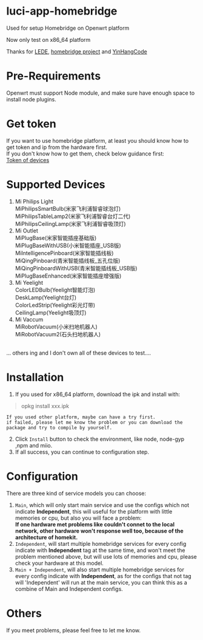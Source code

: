 # luci-app-homebridge
Used for setup Homebridge on Openwrt platform

Now only test on x86_64 platform

Thanks for [LEDE](https://github.com/coolsnowwolf/lede), [homebridge project](https://github.com/nfarina/homebridge) and [YinHangCode](https://github.com/YinHangCode)

# Pre-Requirements
  Openwrt must support Node module, and make sure have enough space to install node plugins.

# Get token
  If you want to use homebridge platform, at least you should know how to get token and ip from the hardware first.<br>
  If you don't know how to get them, check below guidance first:<br>
  [Token of devices](https://homekit.loli.ren/docs/show/12)

# Supported Devices
1. Mi Philips Light<br>
  MiPhilipsSmartBulb(米家飞利浦智睿球泡灯)<br>
  MiPhilipsTableLamp2(米家飞利浦智睿台灯二代)<br>
  MiPhilipsCeilingLamp(米家飞利浦智睿吸顶灯)<br>
2. Mi Outlet<br>
  MiPlugBase(米家智能插座基础版)<br>
  MiPlugBaseWithUSB(小米智能插座_USB版)<br>
  MiIntelligencePinboard(米家智能插线板)<br>
  MiQingPinboard(青米智能插线板_五孔位版)<br>
  MiQingPinboardWithUSB(青米智能插线板_USB版)<br>
  MiPlugBaseEnhanced(米家智能插座增强版)<br>
3. Mi Yeelight<br>
  ColorLEDBulb(Yeelight智能灯泡)<br>
  DeskLamp(Yeelight台灯)<br>
  ColorLedStrip(Yeelight彩光灯带)<br>
  CeilingLamp(Yeelight吸顶灯)<br>
4. Mi Vaccum<br>
  MiRobotVacuum(小米扫地机器人)<br>
  MiRobotVacuum2(石头扫地机器人)<br>
  <br>
... others ing and I don't own all of these devices to test....

# Installation
  1. If you used for x86_64 platform, download the ipk and install with:
  >opkg install xxx.ipk
  
    If you used other platform, maybe can have a try first.
    if failed, please let me know the problem or you can download the package and try to compile by yourself.
  2. Click `Install` button to check the environment, like node, node-gyp ,npm and miio.
  3. If all success, you can continue to configuration step.
  
# Configuration
  There are three kind of service models you can choose:
  1. `Main`, which will only start main service and use the configs which not indicate **Independent**, this will useful for the platform with little memories or cpu, but also you will face a problem:<br>
    **If one hardware met problems like couldn't connet to the local network, other hardware won't response well too, because of the architecture of homekit.**
  2. `Independent`, will start multiple homebridge services for every config indicate with **Independent** tag at the same time, and won't meet the problem mentioned above, but will use lots of memories and cpu, please check your hardware at this model.
  3. `Main + Independent`, will also start multiple homebridge services for every config indicate with **Independent**, as for the configs that not tag will 'Independent' will run at the main service, you can think this as a combine of Main and Independent configs.
  
# Others
  If you meet problems, please feel free to let me know.
  
  
  
  
  
  
